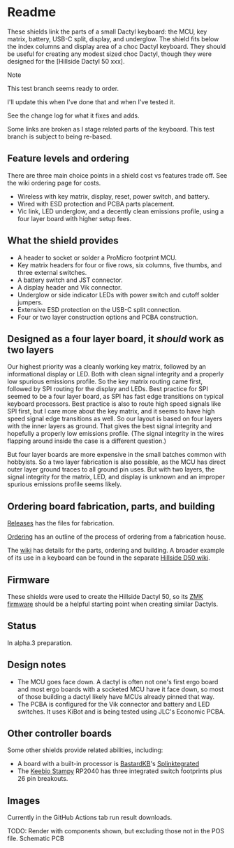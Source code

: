 # Readme

These shields link the parts of a small Dactyl keyboard:
    the MCU, key matrix, battery, USB-C split, display, and underglow.
The shield fits below the index columns and display area of a
    choc Dactyl keyboard.
They should be useful for creating any modest sized choc Dactyl,
    though they were designed for the [Hillside Dactyl 50 xxx].

> [!Note]
> This test branch seems ready to order.
>
> I'll update this when I've done that and when I've tested it.
>
> See the change log for what it fixes and adds.
>
> Some links are broken as I stage related parts of the keyboard.
> This test branch is subject to being re-based.

## Feature levels and ordering

There are three main choice points in a shield cost vs features trade off.
See the wiki ordering page for costs.

- Wireless with key matrix, display, reset, power switch, and battery.
- Wired with ESD protection and PCBA parts placement.
- Vic link, LED underglow, and a decently clean emissions profile,
  using a four layer board with higher setup fees.

## What the shield provides

- A header to socket or solder a ProMicro footprint MCU.
- Key matrix headers for four or five rows, six columns,
   five thumbs, and three external switches.
- A battery switch and JST connector.
- A display header and Vik connector.
- Underglow or side indicator LEDs with power switch and cutoff solder jumpers.
- Extensive ESD protection on the USB-C split connection.
- Four or two layer construction options and PCBA construction.

## Designed as a four layer board, it *should* work as two layers

Our highest priority was a cleanly working key matrix,
 followed by an informational display or LED.
Both with clean signal integrity and a properly low
  spurious emissions profile.
So the key matrix routing came first,
  followed by SPI routing for the display and LEDs.
Best practice for SPI seemed to be a four layer board,
    as SPI has fast edge transitions on typical keyboard processors.
Best practice is also to route high speed signals like SPI first,
    but I care more about the key matrix,
    and it seems to have high speed signal edge transitions as well.
So our layout is based on four layers with the inner layers as ground.
That gives the best signal integrity
  and hopefully a properly low emissions profile.
(The signal integrity in the wires flapping around inside the case
    is a different question.)

But four layer boards are more expensive in the small batches
    common with hobbyists.
So a two layer fabrication is also possible,
    as the MCU has direct outer layer ground traces to all ground pin uses.
But with two layers,
  the signal integrity for the matrix, LED, and display is unknown
  and an improper spurious emissions profile seems likely.

## Ordering board fabrication, parts, and building

[Releases](https://github.com/mmccoyd/hillside_dactyl_shield/releases)
    has the files for fabrication.

[Ordering](https://github.com/mmccoyd/hillside_dactyl_shield/wiki/User-ordering)
    has an outline of the process of ordering from a fabrication house.

The [wiki](https://github.com/mmccoyd/hillside_dactyl_shield/wiki)
  has details for the parts, ordering and building.
A broader example of its use in a keyboard can be found in the
  separate [Hillside D50 wiki]().

## Firmware

These shields were used to create the Hillside Dactyl 50,
   so its [ZMK firmware](https://github.com/mmccoyd/zmk-hillsideD50)
   should be a helpful starting point when creating similar Dactyls.

## Status

In alpha.3 preparation.

## Design notes

- The MCU goes face down.
  A dactyl is often not one's first ergo board
  and most ergo boards with a socketed MCU have it face down,
  so most of those building a dactyl likely have MCUs already pinned that way.
- The PCBA is configured for the Vik connector and battery and LED switches.
  It uses KiBot and is being tested using JLC's Economic PCBA.

## Other controller boards

Some other shields provide related abilities, including:

- A board with a built-in processor is
[BastardKB](https://bastardkb.com/)'s [Splinktegrated](https://bastardkb.com/product/splinktegrated-rp2040-controller/)
- The [Keebio Stampy](https://keeb.io/products/stampy-prototypes-rp2040-usb-c-controller-board-for-handwiring)
   RP2040 has three integrated switch footprints plus 26 pin breakouts.

## Images

Currently in the GitHub Actions tab run result downloads.

TODO:
Render with components shown, but excluding those not in the POS file.
Schematic
PCB
